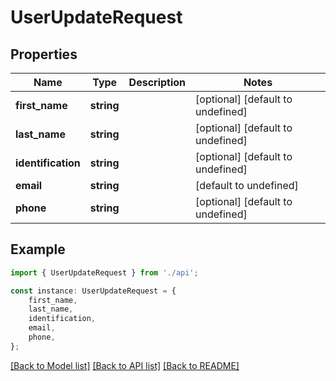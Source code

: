 # UserUpdateRequest


## Properties

Name | Type | Description | Notes
------------ | ------------- | ------------- | -------------
**first_name** | **string** |  | [optional] [default to undefined]
**last_name** | **string** |  | [optional] [default to undefined]
**identification** | **string** |  | [optional] [default to undefined]
**email** | **string** |  | [default to undefined]
**phone** | **string** |  | [optional] [default to undefined]

## Example

```typescript
import { UserUpdateRequest } from './api';

const instance: UserUpdateRequest = {
    first_name,
    last_name,
    identification,
    email,
    phone,
};
```

[[Back to Model list]](../README.md#documentation-for-models) [[Back to API list]](../README.md#documentation-for-api-endpoints) [[Back to README]](../README.md)
